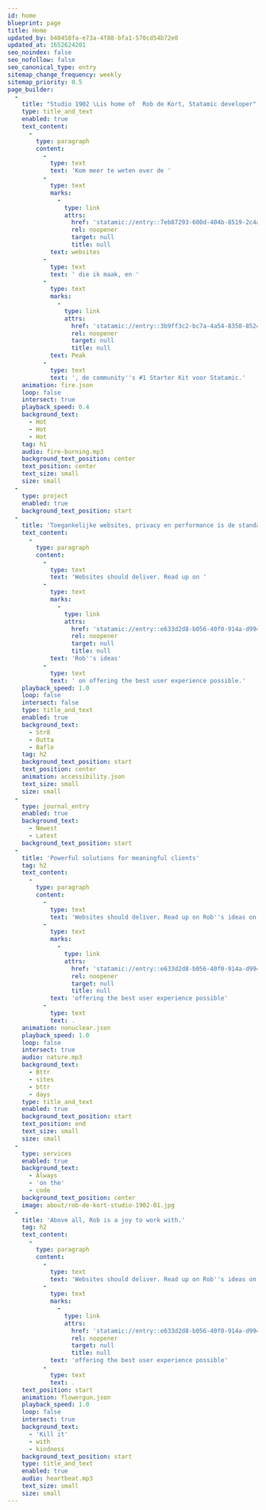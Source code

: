 ```yaml
---
id: home
blueprint: page
title: Home
updated_by: b40458fa-e73a-4f88-bfa1-570cd54b72e0
updated_at: 1652624201
seo_noindex: false
seo_nofollow: false
seo_canonical_type: entry
sitemap_change_frequency: weekly
sitemap_priority: 0.5
page_builder:
  -
    title: "Studio 1902 \Lis home of  Rob de Kort, Statamic developer"
    type: title_and_text
    enabled: true
    text_content:
      -
        type: paragraph
        content:
          -
            type: text
            text: 'Kom meer te weten over de '
          -
            type: text
            marks:
              -
                type: link
                attrs:
                  href: 'statamic://entry::7eb87293-600d-404b-8519-2c4a2ebc9e51'
                  rel: noopener
                  target: null
                  title: null
            text: websites
          -
            type: text
            text: ' die ik maak, en '
          -
            type: text
            marks:
              -
                type: link
                attrs:
                  href: 'statamic://entry::3b9ff3c2-bc7a-4a54-8350-8524f9525cb2'
                  rel: noopener
                  target: null
                  title: null
            text: Peak
          -
            type: text
            text: ', de community''s #1 Starter Kit voor Statamic.'
    animation: fire.json
    loop: false
    intersect: true
    playback_speed: 0.4
    background_text:
      - Hot
      - Hot
      - Hot
    tag: h1
    audio: fire-burning.mp3
    background_text_position: center
    text_position: center
    text_size: small
    size: small
  -
    type: project
    enabled: true
    background_text_position: start
  -
    title: 'Toegankelijke websites, privacy en performance is de standaard'
    text_content:
      -
        type: paragraph
        content:
          -
            type: text
            text: 'Websites should deliver. Read up on '
          -
            type: text
            marks:
              -
                type: link
                attrs:
                  href: 'statamic://entry::e633d2d8-b056-40f0-914a-d9940b5243a9'
                  rel: noopener
                  target: null
                  title: null
            text: 'Rob''s ideas'
          -
            type: text
            text: ' on offering the best user experience possible.'
    playback_speed: 1.0
    loop: false
    intersect: false
    type: title_and_text
    enabled: true
    background_text:
      - Str8
      - Outta
      - Baflo
    tag: h2
    background_text_position: start
    text_position: center
    animation: accessibility.json
    text_size: small
    size: small
  -
    type: journal_entry
    enabled: true
    background_text:
      - Newest
      - Latest
    background_text_position: start
  -
    title: 'Powerful solutions for meaningful clients'
    tag: h2
    text_content:
      -
        type: paragraph
        content:
          -
            type: text
            text: 'Websites should deliver. Read up on Rob''s ideas on '
          -
            type: text
            marks:
              -
                type: link
                attrs:
                  href: 'statamic://entry::e633d2d8-b056-40f0-914a-d9940b5243a9'
                  rel: noopener
                  target: null
                  title: null
            text: 'offering the best user experience possible'
          -
            type: text
            text: .
    animation: nonuclear.json
    playback_speed: 1.0
    loop: false
    intersect: true
    audio: nature.mp3
    background_text:
      - Bttr
      - sites
      - bttr
      - days
    type: title_and_text
    enabled: true
    background_text_position: start
    text_position: end
    text_size: small
    size: small
  -
    type: services
    enabled: true
    background_text:
      - Always
      - 'on the'
      - code
    background_text_position: center
    image: about/rob-de-kort-studio-1902-01.jpg
  -
    title: 'Above all, Rob is a joy to work with.'
    tag: h2
    text_content:
      -
        type: paragraph
        content:
          -
            type: text
            text: 'Websites should deliver. Read up on Rob''s ideas on '
          -
            type: text
            marks:
              -
                type: link
                attrs:
                  href: 'statamic://entry::e633d2d8-b056-40f0-914a-d9940b5243a9'
                  rel: noopener
                  target: null
                  title: null
            text: 'offering the best user experience possible'
          -
            type: text
            text: .
    text_position: start
    animation: flowergun.json
    playback_speed: 1.0
    loop: false
    intersect: true
    background_text:
      - 'Kill it'
      - with
      - kindness
    background_text_position: start
    type: title_and_text
    enabled: true
    audio: heartbeat.mp3
    text_size: small
    size: small
---
```


